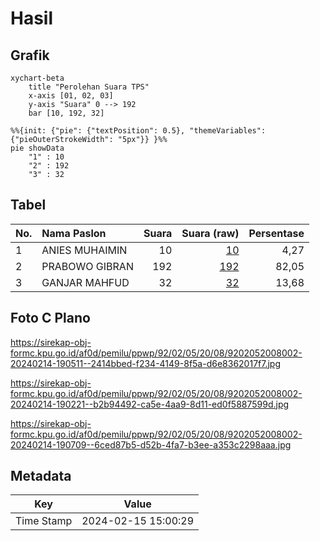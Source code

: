 # Hasil

## Grafik

```mermaid
xychart-beta
    title "Perolehan Suara TPS"
    x-axis [01, 02, 03]
    y-axis "Suara" 0 --> 192
    bar [10, 192, 32]
```

```mermaid
%%{init: {"pie": {"textPosition": 0.5}, "themeVariables": {"pieOuterStrokeWidth": "5px"}} }%%
pie showData
    "1" : 10
    "2" : 192
    "3" : 32
```

## Tabel

| No. | Nama Paslon    | Suara | Suara (raw) | Persentase |
|:--- |:-------------- | -----:| -----------:| ----------:|
| 1   | ANIES MUHAIMIN | 10    | [10][p-1]   | 4,27       |
| 2   | PRABOWO GIBRAN | 192   | [192][p-2]  | 82,05      |
| 3   | GANJAR MAHFUD  | 32    | [32][p-3]   | 13,68      |


[p-1]: https://github.com/gigit-pemilu/pemilu-2024-92-papua-barat/blob/main/pilpres/hitung-suara/sub/92-papua-barat/sub/02-manokwari/sub/05-masni/sub/2008-wariori/sub/002-tps/sub/paslon-1.txt
[p-2]: https://github.com/gigit-pemilu/pemilu-2024-92-papua-barat/blob/main/pilpres/hitung-suara/sub/92-papua-barat/sub/02-manokwari/sub/05-masni/sub/2008-wariori/sub/002-tps/sub/paslon-2.txt
[p-3]: https://github.com/gigit-pemilu/pemilu-2024-92-papua-barat/blob/main/pilpres/hitung-suara/sub/92-papua-barat/sub/02-manokwari/sub/05-masni/sub/2008-wariori/sub/002-tps/sub/paslon-3.txt

## Foto C Plano

https://sirekap-obj-formc.kpu.go.id/af0d/pemilu/ppwp/92/02/05/20/08/9202052008002-20240214-190511--2414bbed-f234-4149-8f5a-d6e8362017f7.jpg

https://sirekap-obj-formc.kpu.go.id/af0d/pemilu/ppwp/92/02/05/20/08/9202052008002-20240214-190221--b2b94492-ca5e-4aa9-8d11-ed0f5887599d.jpg

https://sirekap-obj-formc.kpu.go.id/af0d/pemilu/ppwp/92/02/05/20/08/9202052008002-20240214-190709--6ced87b5-d52b-4fa7-b3ee-a353c2298aaa.jpg


## Metadata

| Key        | Value               |
| ---------- | ------------------- |
| Time Stamp | 2024-02-15 15:00:29 |



